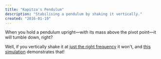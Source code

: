 ```yaml
---
title: "Kapitza's Pendulum"
description: "Stabilising a pendulum by shaking it vertically."
created: "2016-01-19"
---
```


When you hold a pendulum upright—with its mass above the pivot point—it will tumble down, right?

Well, if you vertically shake it at [just the right frequency](https://en.wikipedia.org/wiki/Kapitza%27s_pendulum#Equilibrium_positions) it won't, and [this simulation](https://demos.hankruiger.com/inverted-pendulum) demonstrates that!
